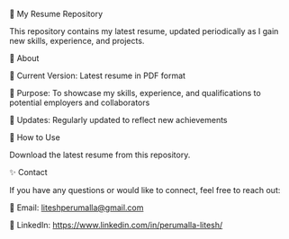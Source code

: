 📄 My Resume Repository

This repository contains my latest resume, updated periodically as I gain new skills, experience, and projects.

🚀 About

📌 Current Version: Latest resume in PDF format

🎯 Purpose: To showcase my skills, experience, and qualifications to potential employers and collaborators

🔄 Updates: Regularly updated to reflect new achievements

📜 How to Use

Download the latest resume from this repository.

✨ Contact

If you have any questions or would like to connect, feel free to reach out:

📧 Email: liteshperumalla@gmail.com

🔗 LinkedIn: https://www.linkedin.com/in/perumalla-litesh/

